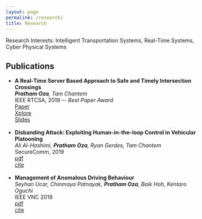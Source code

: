 ```yaml
---
layout: page
permalink: /research/
title: Research
---
```

Research Interests: Intelligent Transportation Systems, Real-Time Systems, Cyber Physical Systems 

<h2>Publications</h2>
<ul>
	<li>
		<b>A Real-Time Server Based Approach to Safe and Timely Intersection Crossings</b><br>
    <i><b>Pratham Oza</b>, Tam Chantem</i><br>
    IEEE RTCSA, 2019 -- <i>Best Paper Award</i><br>
		<a href="https://filebox.ece.vt.edu/~prathamo/RTCSA_2019.pdf"><div class="color-button">Paper</div></a><a href="https://ieeexplore.ieee.org/document/8864584"><div class="color-button">Xplore</div></a><a href="https://filebox.ece.vt.edu/~prathamo/RTCSA_Presentation_PrathamOza.pptx"><div class="color-button">Slides</div></a>
	</li><br>
	<li>
		<b>Disbanding Attack: Exploiting Human-in-the-loop Control in Vehicular Platooning</b><br>
    <i>Ali Al-Hashimi, <b>Pratham Oza</b>, Ryan Gerdes, Tam Chantem</i><br>
		SecureComm, 2019<br>
		<a href=""><div class="color-button">pdf</div></a><a href=""><div class="color-button">cite</div></a>
	</li><br>
	<li>
		<b>Management of Anomalous Driving Behaviour</b><br>
    <i>Seyhan Ucar, Chinmaya Patnayak, <b>Pratham Oza</b>, Baik Hoh, Kentaro Oguchi</i><br>
		IEEE VNC 2019<br>
		<a href=""><div class="color-button">pdf</div></a><a href=""><div class="color-button">cite</div></a>
	</li><br>
</ul>

